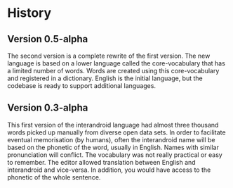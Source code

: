 # History

## Version 0.5-alpha

The second version is a complete rewrite of the first version. The new language is based on a lower language called the core-vocabulary that has a limited number of words. Words are created using this core-vocabulary and registered in a dictionary. English is the initial language, but the codebase is ready to support additional languages.

## Version 0.3-alpha

This first version of the interandroid language had almost three thousand words picked up manually from diverse open data sets. In order to facilitate eventual memorisation (by humans), often the interandroid name will be based on the phonetic of the word, usually in English. Names with similar pronunciation will conflict. The vocabulary was not really practical or easy to remember. The editor allowed translation between English and interandroid and vice-versa. In addition, you would have access to the phonetic of the whole sentence. 

